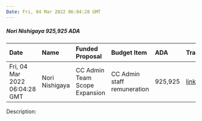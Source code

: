 ```yaml
---
Date: Fri, 04 Mar 2022 06:04:28 GMT
---
```


##### Nori Nishigaya 925,925 ADA

| Date      | Name | Funded Proposal | Budget Item | ADA | Transaction|
| :---        | :---  | :--- | :--- | :--- | :--- |
| Fri, 04 Mar 2022 06:04:28 GMT | Nori Nishigaya | CC Admin Team Scope Expansion | CC Admin staff remuneration | 925,925 | [link](https://cardanoscan.io/transaction/6833469295a24d871cce4a8182311f250b54b3d91edf380c46221262f0138ea9)|

Description: 
